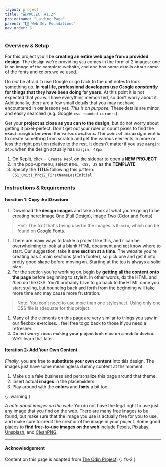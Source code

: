 ```yaml
---
layout: project
title: "💻PROJECT #1.2"
projectname: "Landing Page"
parent: "1️⃣ Web Dev Foundations"
nav_order: 6
---
```



### Overview & Setup

For this project you'll be **creating an entire web page from a provided design**. The design we're providing you comes in the form of 2 images: one is an image of the complete website, and one has some details about some of the fonts and colors we've used.

Do *not* be afraid to use Google or go back to the unit notes to look something up. **In real life, professional developers use Google *constantly* for things that they have been doing for years.** At this point it is not expected that you will have everything memorized, so don't worry about it. Additionally, there are a few small details that you may not have encountered in our lessons yet. *This is on purpose.* These details are minor, and easily searched (e.g. Google `css rounded corners`).

Get your **project as close as you can to the design**, but do not worry about getting it pixel-perfect. Don't get out your ruler or count pixels to find the exact margins between the various sections. The point of this assignment is to create something from scratch and get the various elements in more or less the right position relative to the rest. It doesn't matter if you use `margin: 24px` when the design actually has `margin: 48px`.

<div class="setup" markdown="block">

1. On [Replit](https://replit.com/~), click `+ Create Repl` on the sidebar to open a **NEW PROJECT**
2. In the pop-up menu, select `HTML, CSS, JS` as the **TEMPLATE**
3. Specify the **TITLE** following this pattern: `CS1_Unit1_Proj2_FirstNameLastInitial`

</div>

### Instructions & Requirements

#### Iteration 1: Copy the Structure
<div class="task" markdown="block">

1. Download the **design images** and take a look at what you're going to be creating here: [Image One (Full Design)](https://cdn.statically.io/gh/TheOdinProject/curriculum/81a5d553f4073e593d23a6ab00d50eef8620796d/foundations/html_css/project/imgs/01.png), [Image Two (Color and Fonts)](https://cdn.statically.io/gh/TheOdinProject/curriculum/69e40b6fcacf567f77243547b7f89df75dd8c3d0/foundations/html_css/project/imgs/02.png)

> Hint: The font that's being used in the images is `Roboto`, which can be found on [Google Fonts](https://fonts.google.com/).

1. There are many ways to tackle a project like this, and it can be overwhelming to look at a blank HTML document and not know where to start. Our suggestion: take it **one section at a time**. The website you're creating has 4 main sections (and a footer), so pick one and get it into pretty good shape before moving on. Starting at the top is always a solid plan.
1. For the section you're working on, begin by **getting all the content onto the page** before beginning to style it. In other words, do the HTML and *then* do the CSS. You'll probably have to go back to the HTML once you start styling, but bouncing back and forth from the beginning will take more time and may cause more frustration.
> Note: You don't need to use more than one stylesheet. Using only one CSS file is adequate for this project.
1. Many of the elements on this page are very similar to things you saw in our flexbox exercises... feel free to go back to those if you need a refresher.
1. Do not worry about making your project look nice on a mobile device. We'll learn that later.

</div>

#### Iteration 2: Add Your Own Content

<div class="task" markdown="block">

*Finally*, you are free to **substitute your own content** into this design. The images just have some meaningless dummy content at the moment.
1. Make up a fake business and personalize this page around that theme.
2. Insert actual **images** in the placeholders.
3. Play around with the **colors** and **fonts** a bit too.

</div>

{: .warning }

_A note about images on the web:_ You do not have the legal right to use just any image that you find on the web. There are many free images to be found, but make sure that the image you use is actually free for you to use, and make sure to credit the creator of the image in your project. Some good places to **find free-to-use images on the web** include [Pexels](https://www.pexels.com/), [Pixabay](https://pixabay.com/), [Unsplash](https://unsplash.com/), and [CleanPNG](https://www.cleanpng.com/).

---

#### Acknowledgement

Content on this page is adapted from [The Odin Project](https://www.theodinproject.com/).
{: .fs-2 }
